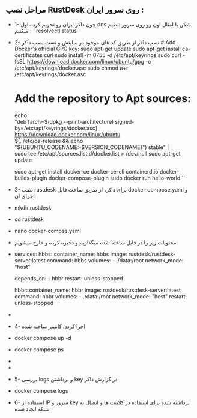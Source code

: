 ## مراحل نصب RustDesk روی سرور ایران : 
- 1- چون داکر ایران رو تحریم کرده اول dns شکن یا امثال اون رو روی سرور تنظیم میکنیم :
'
resolvectl status
'
- 2- نصب داکر از طریق کد های موجود در سایتش و تست نصب داکر
        # Add Docker's official GPG key:
    sudo apt-get update
    sudo apt-get install ca-certificates curl
    sudo install -m 0755 -d /etc/apt/keyrings
    sudo curl -fsSL https://download.docker.com/linux/ubuntu/gpg -o /etc/apt/keyrings/docker.asc
    sudo chmod a+r /etc/apt/keyrings/docker.asc

    # Add the repository to Apt sources:
    echo \
      "deb [arch=$(dpkg --print-architecture) signed-by=/etc/apt/keyrings/docker.asc] https://download.docker.com/linux/ubuntu \
      $(. /etc/os-release && echo "${UBUNTU_CODENAME:-$VERSION_CODENAME}") stable" | \
      sudo tee /etc/apt/sources.list.d/docker.list > /dev/null
    sudo apt-get update

    sudo apt-get install docker-ce docker-ce-cli containerd.io docker-buildx-plugin docker-compose-plugin
    sudo docker run hello-world'''

- 3- نصب rustdesk برای داکر، از طریق ساخت فایل docker-compose.yaml و اجرای ان
- mkdir rustdesk
- cd rustdesk
- nano docker-compse.yaml
- محتویات زیر را در فایل ساخته شده میگذاریم و ذخیره کرده و خارج میشویم
- services:
  hbbs:
    container_name: hbbs
    image: rustdesk/rustdesk-server:latest
    command: hbbs
    volumes:
      - ./data:/root
    network_mode: "host"

    depends_on:
      - hbbr
    restart: unless-stopped

  hbbr:
    container_name: hbbr
    image: rustdesk/rustdesk-server:latest
    command: hbbr
    volumes:
      - ./data:/root
    network_mode: "host"
    restart: unless-stopped
- 
- 4- اجرا کردن کانتینر ساخته شده
- docker compose up -d
- docker compose ps
- 
- 
- 5- بررسی logs و برداشتن key در گزارش داکر
- docker compose logs
- 6- استفاده از IP سرور و key برداشته شده برای استفاده در کلاینت ها و اتصال به شبکه ایجاد شده
